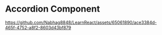 # Accordion Component

https://github.com/Nabhag8848/LearnReact/assets/65061890/ace3384d-465f-4752-a8f2-8603d43bf879